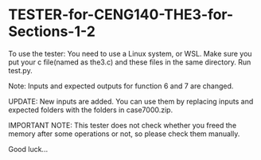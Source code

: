 # TESTER-for-CENG140-THE3-for-Sections-1-2

To use the tester: You need to use a Linux system, or WSL. Make sure you put your c file(named as the3.c) and these files in the same directory. Run test.py.

Note: Inputs and expected outputs for function 6 and 7 are changed.

UPDATE: New inputs are added. You can use them by replacing inputs and expected folders with the folders in case7000.zip.

IMPORTANT NOTE: This tester does not check whether you freed the memory after some operations or not, so please check them manually.

Good luck...

